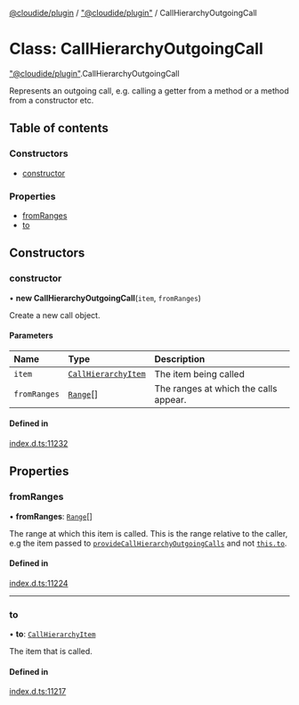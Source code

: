 [@cloudide/plugin](../README.md) / ["@cloudide/plugin"](../modules/_cloudide_plugin_.md) / CallHierarchyOutgoingCall

# Class: CallHierarchyOutgoingCall

["@cloudide/plugin"](../modules/_cloudide_plugin_.md).CallHierarchyOutgoingCall

Represents an outgoing call, e.g. calling a getter from a method or a method from a constructor etc.

## Table of contents

### Constructors

- [constructor](cloudide_plugin_.CallHierarchyOutgoingCall.md#constructor)

### Properties

- [fromRanges](cloudide_plugin_.CallHierarchyOutgoingCall.md#fromranges)
- [to](cloudide_plugin_.CallHierarchyOutgoingCall.md#to)

## Constructors

### constructor

• **new CallHierarchyOutgoingCall**(`item`, `fromRanges`)

Create a new call object.

#### Parameters

| Name | Type | Description |
| :------ | :------ | :------ |
| `item` | [`CallHierarchyItem`](cloudide_plugin_.CallHierarchyItem.md) | The item being called |
| `fromRanges` | [`Range`](cloudide_plugin_.Range.md)[] | The ranges at which the calls appear. |

#### Defined in

[index.d.ts:11232](https://github.com/shuyaqian/cloudide-plugin-api/blob/26b31b9/index.d.ts#L11232)

## Properties

### fromRanges

• **fromRanges**: [`Range`](cloudide_plugin_.Range.md)[]

The range at which this item is called. This is the range relative to the caller, e.g the item
passed to [`provideCallHierarchyOutgoingCalls`](#CallHierarchyItemProvider.provideCallHierarchyOutgoingCalls)
and not [`this.to`](#CallHierarchyOutgoingCall.to).

#### Defined in

[index.d.ts:11224](https://github.com/shuyaqian/cloudide-plugin-api/blob/26b31b9/index.d.ts#L11224)

___

### to

• **to**: [`CallHierarchyItem`](cloudide_plugin_.CallHierarchyItem.md)

The item that is called.

#### Defined in

[index.d.ts:11217](https://github.com/shuyaqian/cloudide-plugin-api/blob/26b31b9/index.d.ts#L11217)
